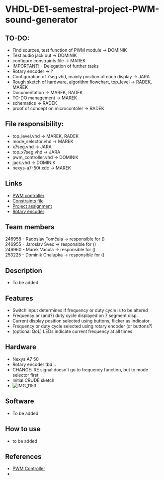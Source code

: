 # VHDL-DE1-semestral-project-PWM-sound-generator
## TO-DO:

- Find sources, test function of PWM module -> DOMINIK
- Test audio jack out -> DOMINIK
- configure constraints file -> MAREK
- IMPORTANT! - Delegation of further tasks
- Rotary encoder -> ?
- Configuration of 7seg.vhd, mainly position of each display -> JARA
- Rough sketch of hardware, algorithm flowchart, top_level -> RADEK, MAREK
- Documentation -> MAREK, RADEK
- TO-DO management -> MAREK
- schematics -> RADEK
- proof of concept on microcontoler -> RADEK


## File responsibility:
- top_level.vhd -> MAREK, RADEK
- mode_selector.vhd -> MAREK
- x7seg.vhd -> JARA
- top_x7seg.vhd -> JARA
- pwm_controller.vhd -> DOMINIK
- jack.vhd -> DOMINIK
- nexys-a7-50t.xdc -> MAREK

## Links
- [PWM controller](https://vhdlwhiz.com/pwm-controller/)
- [Constraints file](https://raw.githubusercontent.com/Digilent/digilent-xdc/master/Nexys-A7-50T-Master.xdc)
- [Project assignment](https://github.com/tomas-fryza/vhdl-course/tree/master/lab8-project)
- [Rotary encoder](https://github.com/Yourigh/Rotary-encoder-VHDL-design)
## Team members

246958 - Radoslav Tomčala -> responsible for ()\
246955 - Jaroslav Švec -> responsible for ()\
246960 - Marek Vacula -> responsible for ()\
253225 - Dominik Chalupka -> responsible for ()
## Description

- To be added
## Features
- Switch input determines if frequency or duty cycle is to be altered
- Frequency or (and?) duty cycle displayed on 7 segment disp.
- Current display position selected using buttons, flicker as indicator 
- Frequency or duty cycle selected using rotary encoder (or buttons?) 
- (optional QoL) LEDs indicate current frequency at all times
## Hardware

- Nexys A7 50
- Rotary encoder tbd...
- CHANGE: RE signal doesn't go to frequency function, but to mode selector first
- Initial CRUDE sketch
- ![IMG_1153](https://github.com/Raddyn/VHDL-DE1-semestral-project-PWM-sound-generator/assets/124372068/395b58a0-7fdd-476a-a2ee-0f101e7057f6)

## Software

- To be added
## How to use

- to be added
## References
- [PWM Controller](https://vhdlwhiz.com/pwm-controller/)
- 
